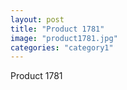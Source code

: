 ```yaml
---
layout: post
title: "Product 1781"
image: "product1781.jpg"
categories: "category1"
---
```

Product 1781
